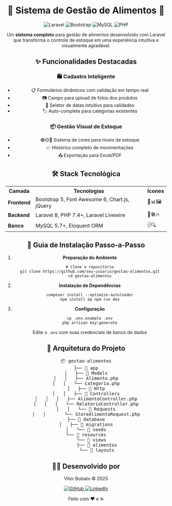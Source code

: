 <div align="center">
  <h1>🍏 Sistema de Gestão de Alimentos 🥕</h1>
  
  <p>
    <img src="https://img.shields.io/badge/Laravel-8.x-FF2D20?style=for-the-badge&logo=laravel" alt="Laravel">
    <img src="https://img.shields.io/badge/Bootstrap-5-7952B3?style=for-the-badge&logo=bootstrap" alt="Bootstrap">
    <img src="https://img.shields.io/badge/MySQL-5.7+-4479A1?style=for-the-badge&logo=mysql" alt="MySQL">
    <img src="https://img.shields.io/badge/PHP-7.4+-777BB4?style=for-the-badge&logo=php" alt="PHP">
  </p>
  
  <p>Um <strong>sistema completo</strong> para gestão de alimentos desenvolvido com Laravel que transforma o controle de estoque em uma experiência intuitiva e visualmente agradável.</p>
  

<h2>✨ Funcionalidades Destacadas</h2>

<h3>🛍️ Cadastro Inteligente</h3>
<ul>
  <li>📋 Formulários dinâmicos com validação em tempo real</li>
  <li>📷 Campo para upload de fotos dos produtos</li>
  <li>📅 Seletor de datas intuitivo para validades</li>
  <li>🏷️ Auto-complete para categorias existentes</li>
</ul>

<h3>📦 Gestão Visual de Estoque</h3>
<ul>
  <li>🟢🟡🔴 Sistema de cores para níveis de estoque</li>
  <li>📈 Histórico completo de movimentações</li>
  <li>📤 Exportação para Excel/PDF</li>
</ul>

<h2>🛠️ Stack Tecnológica</h2>

<table>
  <tr>
    <th>Camada</th>
    <th>Tecnologias</th>
    <th>Ícones</th>
  </tr>
  <tr>
    <td><strong>Frontend</strong></td>
    <td>Bootstrap 5, Font Awesome 6, Chart.js, jQuery</td>
    <td>🎨📊🖼️</td>
  </tr>
  <tr>
    <td><strong>Backend</strong></td>
    <td>Laravel 8, PHP 7.4+, Laravel Livewire</td>
    <td>🐘🛠️🔥</td>
  </tr>
  <tr>
    <td><strong>Banco</strong></td>
    <td>MySQL 5.7+, Eloquent ORM</td>
    <td>🗄️🔍</td>
  </tr>
</table>

<h2>🚀 Guia de Instalação Passo-a-Passo</h2>

<ol>
  <li><strong>Preparação do Ambiente</strong>
<pre><code># Clone o repositório
git clone https://github.com/seu-usuario/gestao-alimentos.git
cd gestao-alimentos</code></pre>
  </li>
  
  <li><strong>Instalação de Dependências</strong>
<pre><code>composer install --optimize-autoloader
npm install && npm run dev</code></pre>
  </li>
  
  <li><strong>Configuração</strong>
<pre><code>cp .env.example .env
php artisan key:generate</code></pre>
    Edite o <code>.env</code> com suas credenciais de banco de dados
  </li>
</ol>

<h2>📂 Arquitetura do Projeto</h2>

<pre>
📦 gestao-alimentos
├── 📂 app
│   ├── 📂 Models
│   │   ├── Alimento.php
│   │   └── Categoria.php
│   ├── 📂 Http
│   │   ├── 📂 Controllers
│   │   │   ├── AlimentoController.php
│   │   │   └── RelatorioController.php
│   │   └── 📂 Requests
│   │       └── StoreAlimentoRequest.php
├── 📂 database
│   ├── 📂 migrations
│   └── 📂 seeds
└── 📂 resources
    └── 📂 views
        ├── 📂 alimentos
        └── 📂 layouts
</pre>

<h2>👨‍💻 Desenvolvido por</h2>

<p>Vitor Bobato © 2025</p>

<p>
  <a href="https://github.com/Vitor-Bobato">
    <img src="https://img.shields.io/badge/GitHub-100000?style=for-the-badge&logo=github" alt="GitHub">
  </a>
  <a href="https://www.linkedin.com/in/vitor-bobato/">
    <img src="https://img.shields.io/badge/LinkedIn-0077B5?style=for-the-badge&logo=linkedin" alt="LinkedIn">
  </a>
</p>

<div align="center">
  <p>Feito com ❤️ e ☕</p>
</div>
